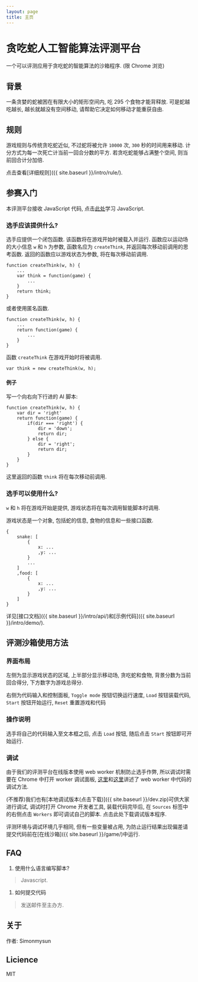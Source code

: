 ```yaml
---
layout: page
title: 主页
---
```

贪吃蛇人工智能算法评测平台
========

一个可以评测应用于贪吃蛇的智能算法的沙箱程序. (限 Chrome 浏览)

## 背景

一条贪婪的蛇被困在有限大小的矩形空间内, 吃 295 个食物才能背释放. 可是蛇越吃越长, 越长就越没有空间移动, 请帮助它决定如何移动才能重获自由. 

## 规则

游戏规则与传统贪吃蛇近似, 不过蛇将被允许 `10000` 次, `300` 秒的时间用来移动. 计分方式为每一次死亡计当前一回合分数的平方. 若贪吃蛇能够占满整个空间, 则当前回合计分加倍. 

点击查看[详细规则]({{ site.baseurl }}/intro/rule/). 

## 参赛入门

本评测平台接收 JavaScript 代码, 点击[此处](http://bonsaiden.github.io/JavaScript-Garden/zh/)学习 JavaScript. 
### 选手应该提供什么? 
选手应提供一个闭包函数. 该函数将在游戏开始时被载入并运行. 函数应以运动场的大小信息 `w` 和 `h` 为参数, 函数名应为 `createThink`, 并返回每次移动前调用的思考函数. 返回的函数应以游戏状态为参数, 将在每次移动前调用. 

	function createThink(w, h) {
	    ...
	    var think = function(game) {
	        ...
	    }
	    return think;
	}

或者使用匿名函数. 

	function createThink(w, h) {
	    ...
	    return function(game) {
	        ...
	    }
	}

函数 `createThink` 在游戏开始时将被调用. 

	var think = new createThink(w, h);

#### 例子

写一个向右向下行进的 AI 脚本: 

	function createThink(w, h) {
	    var dir = 'right'
	    return function(game) {
	        if(dir === 'right') {
	            dir = 'down';
	            return dir;
	        } else {
	            dir = 'right';
	            return dir;
	        }
	    }
	}


这里返回的函数 `think` 将在每次移动前调用. 

### 选手可以使用什么? 

`w` 和 `h` 将在游戏开始是提供, 游戏状态将在每次调用智能脚本时调用. 

游戏状态是一个对象, 包括蛇的信息, 食物的信息和一些接口函数. 

	{
	    snake: [
	        {
	            x: ...
	            ,y: ...
	        }
	        ...
	    ]
	    ,food: [
	        {
	            x: ...
	            ,y: ...
	        }
	    ]
	}


详见[接口文档]({{ site.baseurl }}/intro/api/)和[示例代码]({{ site.baseurl }}/intro/demo/). 

## 评测沙箱使用方法

### 界面布局

左侧为显示游戏状态的区域, 上半部分显示移动场, 贪吃蛇和食物, 背景分数为当前回合得分, 下方数字为游戏总得分. 

右侧为代码输入和控制面板, `Toggle mode` 按钮切换运行速度, `Load` 按钮装载代码, `Start` 按钮开始运行, `Reset` 重置游戏和代码

### 操作说明

选手将自己的代码输入至文本框之后, 点击 `Load` 按钮, 随后点击 `Start` 按钮即可开始运行. 

### 调试

由于我们的评测平台在线版本使用 web worker 机制防止选手作弊, 所以调试时需要在 Chrome 中打开 worker 调试面板, [这里](http://www.nczonline.net/blog/2009/08/25/web-workers-errors-and-debugging/)和[这里](http://blog.csdn.net/donghao526/article/details/9664701)讲述了 web worker 中代码的调试方法.

(不推荐)我们也有[本地调试版本(点击下载)]({{ site.baseurl }}/dev.zip)可供大家进行调试, 调试时打开 Chrome 开发者工具, 装载代码完毕后, 在 `Sources` 标签中的右侧点击 `Workers` 即可调试自己的脚本. 点击此处下载调试版本程序. 

评测环境与调试环境几乎相同, 但有一些变量被占用, 为防止运行结果出现偏差请提交代码前在[在线沙箱]({{ site.baseurl }}/game/)中运行. 

## FAQ

1. 使用什么语言编写脚本? 
> Javascript. 

1. 如何提交代码
> 发送邮件至主办方. 

## 关于

作者: Simonmysun

<!--鸣谢: Friends-->

## Licience

MIT